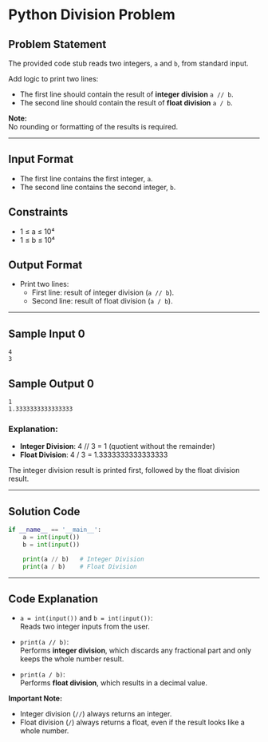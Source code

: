 # Python Division Problem

## Problem Statement

The provided code stub reads two integers, `a` and `b`, from standard input.

Add logic to print two lines:
- The first line should contain the result of **integer division** `a // b`.
- The second line should contain the result of **float division** `a / b`.

**Note:**  
No rounding or formatting of the results is required.

---

## Input Format

- The first line contains the first integer, `a`.
- The second line contains the second integer, `b`.

## Constraints

- 1 ≤ a ≤ 10⁴
- 1 ≤ b ≤ 10⁴

## Output Format

- Print two lines:
  - First line: result of integer division (`a // b`).
  - Second line: result of float division (`a / b`).

---

## Sample Input 0
```
4
3
```

## Sample Output 0
```
1
1.3333333333333333
```

### Explanation:
- **Integer Division**: 4 // 3 = 1 (quotient without the remainder)
- **Float Division**: 4 / 3 = 1.3333333333333333

The integer division result is printed first, followed by the float division result.

---

## Solution Code

```python
if __name__ == '__main__':
    a = int(input())
    b = int(input())

    print(a // b)   # Integer Division
    print(a / b)    # Float Division
```

---

## Code Explanation

- `a = int(input())` and `b = int(input())`:  
  Reads two integer inputs from the user.

- `print(a // b)`:  
  Performs **integer division**, which discards any fractional part and only keeps the whole number result.

- `print(a / b)`:  
  Performs **float division**, which results in a decimal value.

**Important Note:**  
- Integer division (`//`) always returns an integer.
- Float division (`/`) always returns a float, even if the result looks like a whole number.
